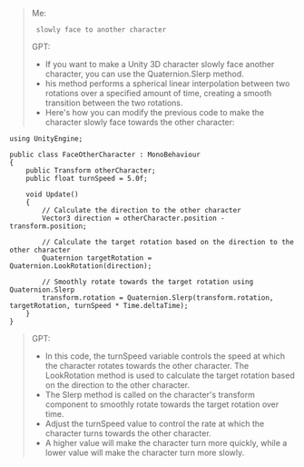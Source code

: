 > Me: 
> ```
>  slowly face to another character
> ```
> GPT:
> * If you want to make a Unity 3D character slowly face another character, you can use the Quaternion.Slerp method.
> * his method performs a spherical linear interpolation between two rotations over a specified amount of time, creating a smooth transition between the two rotations.
> * Here's how you can modify the previous code to make the character slowly face towards the other character:
```
using UnityEngine;

public class FaceOtherCharacter : MonoBehaviour
{
    public Transform otherCharacter;
    public float turnSpeed = 5.0f;

    void Update()
    {
        // Calculate the direction to the other character
        Vector3 direction = otherCharacter.position - transform.position;

        // Calculate the target rotation based on the direction to the other character
        Quaternion targetRotation = Quaternion.LookRotation(direction);

        // Smoothly rotate towards the target rotation using Quaternion.Slerp
        transform.rotation = Quaternion.Slerp(transform.rotation, targetRotation, turnSpeed * Time.deltaTime);
    }
}
```
> GPT:
> * In this code, the turnSpeed variable controls the speed at which the character rotates towards the other character. The LookRotation method is used to calculate the target rotation based on the direction to the other character.
> * The Slerp method is called on the character's transform component to smoothly rotate towards the target rotation over time.
> * Adjust the turnSpeed value to control the rate at which the character turns towards the other character.
> * A higher value will make the character turn more quickly, while a lower value will make the character turn more slowly.